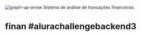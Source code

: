 ![graph-up-arrow](https://user-images.githubusercontent.com/65682301/163896947-efb9ad03-d387-408c-bf08-0224ae9109aa.svg)
Sistema de análise de transações financeiras.
# finan #alurachallengebackend3
